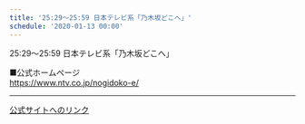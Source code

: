 ```yaml
---
title: '25:29～25:59 日本テレビ系「乃木坂どこへ」'
schedule: '2020-01-13 00:00'
---
```


<div id="detailBody"> <p>  25:29～25:59 日本テレビ系「乃木坂どこへ」 </p> <p>  ■公式ホームページ  <br/>  <a href="https://www.ntv.co.jp/nogidoko-e/" target="_blank" title="https://www.ntv.co.jp/nogidoko-e/">   https://www.ntv.co.jp/nogidoko-e/  </a> </p></div>

---
[公式サイトへのリンク]('http://www.nogizaka46.com/schedule/2020/01/054181.php?member=mio-yakubo&category=&monthly=202001')